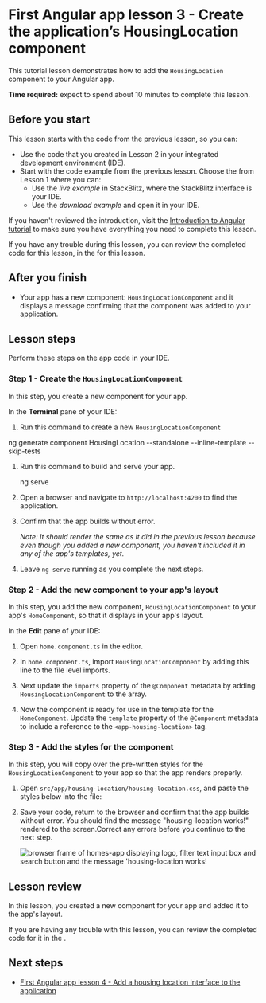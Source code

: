 # First Angular app lesson 3 - Create the application’s HousingLocation component

This tutorial lesson demonstrates how to add the `HousingLocation` component to your Angular app.

**Time required:** expect to spend about 10 minutes to complete this lesson.

## Before you start

This lesson starts with the code from the previous lesson, so you can:

-   Use the code that you created in Lesson 2 in your integrated development environment (IDE).
-   Start with the code example from the previous lesson. Choose the <live-example name="first-app-lesson-02"></live-example> from Lesson 1 where you can:
    -   Use the _live example_ in StackBlitz, where the StackBlitz interface is your IDE.
    -   Use the _download example_ and open it in your IDE.

If you haven't reviewed the introduction, visit the [Introduction to Angular tutorial](tutorial/first-app) to make sure you have everything you need to complete this lesson.

If you have any trouble during this lesson, you can review the completed code for this lesson, in the <live-example></live-example> for this lesson.

## After you finish

-   Your app has a new component: `HousingLocationComponent` and it displays a message confirming that the component was added to your application.

## Lesson steps

Perform these steps on the app code in your IDE.

### Step 1 - Create the `HousingLocationComponent`

In this step, you create a new component for your app.

In the **Terminal** pane of your IDE:

1. Run this command to create a new `HousingLocationComponent`

 <code-example format="shell" language="shell">
 ng generate component HousingLocation --standalone --inline-template --skip-tests
 </code-example>

1. Run this command to build and serve your app.

    <code-example format="shell" language="shell">

    ng serve

    </code-example>

1. Open a browser and navigate to `http://localhost:4200` to find the application.
1. Confirm that the app builds without error.

    _Note: It should render the same as it did in the previous lesson because even though you added a new component, you haven't included it in any of the app's templates, yet._

1. Leave `ng serve` running as you complete the next steps.

### Step 2 - Add the new component to your app's layout

In this step, you add the new component, `HousingLocationComponent` to your app's `HomeComponent`, so that it displays in your app's layout.

In the **Edit** pane of your IDE:

1.  Open `home.component.ts` in the editor.
1.  In `home.component.ts`, import `HousingLocationComponent` by adding this line to the file level imports.

    <code-example header="Import HousingLocationComponent in src/app/home/home.component.ts" path="first-app-lesson-03/src/app/home/home.component.ts" region="import-housingLocation"></code-example>

1.  Next update the `imports` property of the `@Component` metadata by adding `HousingLocationComponent` to the array.

    <code-example header="Add HousingLocationComponent to imports array in src/app/home/home.component.ts" path="first-app-lesson-03/src/app/home/home.component.ts" region="add-housingLocation-to-array"></code-example>

1.  Now the component is ready for use in the template for the `HomeComponent`. Update the `template` property of the `@Component` metadata to include a reference to the `<app-housing-location>` tag.

    <code-example header="Add housing location to the component template in src/app/home/home.component.ts" path="first-app-lesson-03/src/app/home/home.component.ts" region="add-housingLocation-to-template"></code-example>

### Step 3 - Add the styles for the component

In this step, you will copy over the pre-written styles for the `HousingLocationComponent` to your app so that the app renders properly.

1. Open `src/app/housing-location/housing-location.css`, and paste the styles below into the file:

    <code-example header="Add CSS styles to housing location to the component in src/app/housing-location/housing-location.component.css" path="first-app-lesson-03/src/app/housing-location/housing-location.component.css"></code-example>

1. Save your code, return to the browser and confirm that the app builds without error. You should find the message "housing-location works!" rendered to the screen.Correct any errors before you continue to the next step.

    <section class="lightbox">
    <img alt="browser frame of homes-app displaying logo, filter text input box and search button and the message 'housing-location works!" src="generated/images/guide/faa/homes-app-lesson-03-step-2.png">
    </section>

## Lesson review

In this lesson, you created a new component for your app and added it to the app's layout.

If you are having any trouble with this lesson, you can review the completed code for it in the <live-example></live-example>.

## Next steps

-   [First Angular app lesson 4 - Add a housing location interface to the application](tutorial/first-app/first-app-lesson-04)
